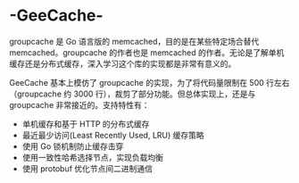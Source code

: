 # -GeeCache-
groupcache 是 Go 语言版的 memcached，目的是在某些特定场合替代 memcached。groupcache 的作者也是 memcached 的作者。无论是了解单机缓存还是分布式缓存，深入学习这个库的实现都是非常有意义的。

GeeCache 基本上模仿了 groupcache 的实现，为了将代码量限制在 500 行左右（groupcache 约 3000 行），裁剪了部分功能。但总体实现上，还是与 groupcache 非常接近的。支持特性有：

* 单机缓存和基于 HTTP 的分布式缓存
* 最近最少访问(Least Recently Used, LRU) 缓存策略
* 使用 Go 锁机制防止缓存击穿
* 使用一致性哈希选择节点，实现负载均衡
* 使用 protobuf 优化节点间二进制通信
